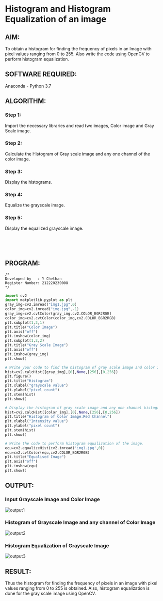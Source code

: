 # Histogram and Histogram Equalization of an image
## AIM:
To obtain a histogram for finding the frequency of pixels in an Image with pixel values ranging from 0 to 255. Also write the code using OpenCV to perform histogram equalization.

## SOFTWARE REQUIRED:
Anaconda - Python 3.7

## ALGORITHM:
### Step 1:
Import the necessary libraries and read two images, Color image and Gray Scale image.
### Step 2:
Calculate the Histogram of Gray scale image and any one channel of the color image.
### Step 3:
Display the histograms.
### Step 4:
Equalize the grayscale image.
### Step 5:
Display the equalized grayscale image.

<br><br><br>

## PROGRAM:
```
/*
Developed by   : Y Chethan
Register Number: 212220230008
*/
```
```python
import cv2
import matplotlib.pyplot as plt
gray_img=cv2.imread("img1.jpg",0)
color_img=cv2.imread("img.jpg",-1)
gray_img=cv2.cvtColor(gray_img,cv2.COLOR_BGR2RGB)
color_img=cv2.cvtColor(color_img,cv2.COLOR_BGR2RGB)
plt.subplot(1,2,1)
plt.title("Color Image")
plt.axis("off")
plt.imshow(color_img)
plt.subplot(1,2,2)
plt.title("Gray Scale Image")
plt.axis("off")
plt.imshow(gray_img)
plt.show()

# Write your code to find the histogram of gray scale image and color image channels.
hist=cv2.calcHist([gray_img],[0],None,[256],[0,256])
plt.figure()
plt.title("Histogram")
plt.xlabel("grayscale value")
plt.ylabel("pixel count")
plt.stem(hist)
plt.show()

# Display the histogram of gray scale image and any one channel histogram from color image
hist=cv2.calcHist([color_img],[0],None,[256],[0,256])
plt.title("Histogram of Color Image:Red Channel")
plt.xlabel("Intensity value")
plt.ylabel("pixel count")
plt.stem(hist)
plt.show()

# Write the code to perform histogram equalization of the image. 
equ=cv2.equalizeHist(cv2.imread('img1.jpg',0))
equ=cv2.cvtColor(equ,cv2.COLOR_BGR2RGB)
plt.title("Equalised Image")
plt.axis("off")
plt.imshow(equ)
plt.show()
```
## OUTPUT:
### Input Grayscale Image and Color Image
![output1](https://user-images.githubusercontent.com/75234991/164647799-e2175ac2-186d-44fb-8718-3cff54e56648.jpg)

### Histogram of Grayscale Image and any channel of Color Image
![output2](https://user-images.githubusercontent.com/75234991/164647826-b4940043-2ff5-49eb-a144-c57298206971.jpg)

### Histogram Equalization of Grayscale Image
![output3](https://user-images.githubusercontent.com/75234991/164647852-9c38eb00-d8fe-43a4-8fbb-ef20f0cfb927.jpg)

## RESULT:
Thus the histogram for finding the frequency of pixels in an image with pixel values ranging from 0 to 255 is obtained. Also, histogram equalization is done for the gray scale image using OpenCV.
